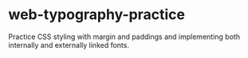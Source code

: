 # web-typography-practice
Practice CSS styling with margin and paddings and implementing both internally and externally linked fonts.
